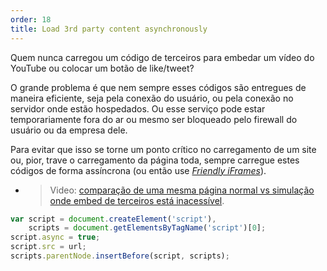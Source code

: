```yaml
---
order: 18
title: Load 3rd party content asynchronously
---
```


Quem nunca carregou um código de terceiros para embedar um vídeo do YouTube ou colocar um botão de like/tweet?

O grande problema é que nem sempre esses códigos são entregues de maneira eficiente, seja pela conexão do usuário, ou pela conexão no servidor onde estão hospedados. Ou esse serviço pode estar temporariamente fora do ar ou mesmo ser bloqueado pelo firewall do usuário ou da empresa dele.

Para evitar que isso se torne um ponto crítico no carregamento de um site ou, pior, trave o carregamento da página toda, sempre carregue estes códigos de forma assíncrona (ou então use *[Friendly iFrames](https://www.facebook.com/note.php?note_id=10151176218703920)*).

* > Video: [comparação de uma mesma página normal vs simulação onde embed de terceiros está inacessível](http://www.webpagetest.org/video/view.php?id=111011_4e0708d3caa23b21a798cc01d0fdb7882a735a7d).

```js
var script = document.createElement('script'),
    scripts = document.getElementsByTagName('script')[0];
script.async = true;
script.src = url;
scripts.parentNode.insertBefore(script, scripts);
```
